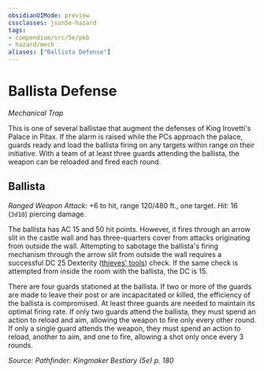 ```yaml
---
obsidianUIMode: preview
cssclasses: json5e-hazard
tags:
- compendium/src/5e/pkb
- hazard/mech
aliases: ["Ballista Defense"]
---
```

# Ballista Defense
*Mechanical Trap*  

This is one of several ballistae that augment the defenses of King Irovetti's Palace in Pitax. If the alarm is raised while the PCs approach the palace, guards ready and load the ballista firing on any targets within range on their initiative. With a team of at least three guards attending the ballista, the weapon can be reloaded and fired each round.

## Ballista

*Ranged Weapon Attack:* +6 to hit, range 120/480 ft., one target. *Hit:*  16 (`3d10`) piercing damage.

The ballista has AC 15 and 50 hit points. However, it fires through an arrow slit in the castle wall and has three-quarters cover from attacks originating from outside the wall. Attempting to sabotage the ballista's firing mechanism through the arrow slit from outside the wall requires a successful DC 25 Dexterity ([thieves' tools](2-Mechanics/CLI/items/thieves-tools.md)) check. If the same check is attempted from inside the room with the ballista, the DC is 15.

There are four guards stationed at the ballista. If two or more of the guards are made to leave their post or are incapacitated or killed, the efficiency of the ballista is compromised. At least three guards are needed to maintain its optimal firing rate. If only two guards attend the ballista, they must spend an action to reload and aim, allowing the weapon to fire only every other round. If only a single guard attends the weapon, they must spend an action to reload, another to aim, and one to fire, allowing a shot only once every 3 rounds.

*Source: Pathfinder: Kingmaker Bestiary (5e) p. 180*